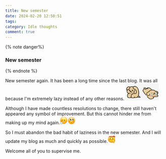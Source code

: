 ```yaml
---
title: New semester
date: 2024-02-20 12:50:51
tags: 
category: Idle thoughts
comment: true
---
```


{% note danger%}

### New semester

{% endnote %}

New semester again. It has been a long time since the last blog. It was all because I'm extremely lazy instead of any other reasons. ![image-20240220130327168](semester/image-20240220130327168.png)![image-20240220130419522](semester/image-20240220130419522.png)

Although I have made countless resolutions to change, there still haven't appeared any symbol of improvement. But this cannot hinder me from making up my mind again.![image-20240220131435825](semester/image-20240220131435825.png)![image-20240220131504195](semester/image-20240220131504195.png)

So I must abandon the bad habit of laziness in the new semester. And I will update my blog as much and quickly as possible.![image-20240220132416701](semester/image-20240220132416701.png)

Welcome all of you to supervise me.
